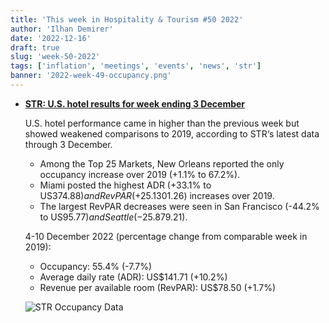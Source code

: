 ```yaml
---
title: 'This week in Hospitality & Tourism #50 2022'
author: 'Ilhan Demirer'
date: '2022-12-16'
draft: true
slug: 'week-50-2022'
tags: ['inflation', 'meetings', 'events', 'news', 'str']
banner: '2022-week-49-occupancy.png'
---
```


- **[STR: U.S. hotel results for week ending 3 December](https://str.com/press-release/str-us-hotel-results-week-ending-3-december)**

  U.S. hotel performance came in higher than the previous week but showed weakened comparisons to 2019, according to STR‘s latest data through 3 December.

  - Among the Top 25 Markets, New Orleans reported the only occupancy increase over 2019 (+1.1% to 67.2%).
  - Miami posted the highest ADR (+33.1% to US$374.88) and RevPAR (+25.1% to US$301.26) increases over 2019.
  - The largest RevPAR decreases were seen in San Francisco (-44.2% to US$95.77) and Seattle (-25.8% to US$79.21).

  4-10 December 2022 (percentage change from comparable week in 2019):

  - Occupancy: 55.4% (-7.7%)
  - Average daily rate (ADR): US$141.71 (+10.2%)
  - Revenue per available room (RevPAR): US$78.50 (+1.7%)

  ![STR Occupancy Data](/images/blogimages/2022-week-49-occupancy.png)
